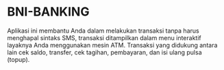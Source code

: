 # BNI-BANKING
Aplikasi ini membantu Anda dalam melakukan transaksi tanpa harus menghapal sintaks SMS, transaksi ditampilkan dalam menu interaktif layaknya Anda menggunakan mesin ATM. Transaksi yang didukung antara lain cek saldo, transfer, cek tagihan, pembayaran, dan isi ulang pulsa (topup).
